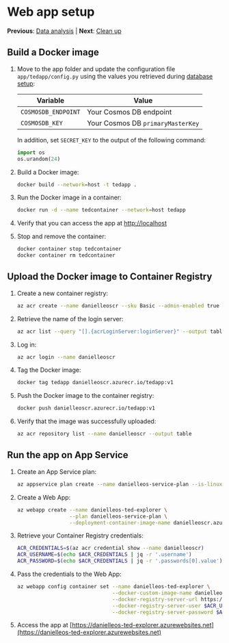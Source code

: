 # Web app setup

**Previous**: [Data analysis](04-analysis.md) | **Next**: [Clean up](06-cleanup.md)

## Build a Docker image

1. Move to the app folder and update the configuration file `app/tedapp/config.py` using the values you retrieved during [database setup](02-db-setup.md):

   | Variable            | Value                             |
   | ------------------- | --------------------------------- |
   | `COSMOSDB_ENDPOINT` | Your Cosmos DB endpoint           |
   | `COSMOSDB_KEY`      | Your Cosmos DB `primaryMasterKey` |

   In addition, set `SECRET_KEY` to the output of the following command:
   ```python
   import os
   os.urandom(24)
   ```
1. Build a Docker image:
   ```bash
   docker build --network=host -t tedapp .
   ```
1. Run the Docker image in a container:
   ```bash
   docker run -d --name tedcontainer --network=host tedapp
   ```
1. Verify that you can access the app at [http://localhost](http://localhost)
1. Stop and remove the container:
   ```bash
   docker container stop tedcontainer
   docker container rm tedcontainer
   ```

## Upload the Docker image to Container Registry

1. Create a new container registry:
   ```bash
   az acr create --name danielleoscr --sku Basic --admin-enabled true
   ```
1. Retrieve the name of the login server:
   ```bash
   az acr list --query "[].{acrLoginServer:loginServer}" --output table
   ```
1. Log in:
   ```bash
   az acr login --name danielleoscr
   ```
1. Tag the Docker image:
   ```bash
   docker tag tedapp danielleoscr.azurecr.io/tedapp:v1
   ```
1. Push the Docker image to the container registry:
   ```bash
   docker push danielleoscr.azurecr.io/tedapp:v1
   ```
1. Verify that the image was successfully uploaded:
   ```bash
   az acr repository list --name danielleoscr --output table
   ```

## Run the app on App Service

1. Create an App Service plan:
   ```bash
   az appservice plan create --name danielleos-service-plan --is-linux --sku B1
   ```
1. Create a Web App:
   ```bash
   az webapp create --name danielleos-ted-explorer \
                    --plan danielleos-service-plan \
                    --deployment-container-image-name danielleoscr.azurecr.io/tedapp
   ```
1. Retrieve your Container Registry credentials:
   ```bash
   ACR_CREDENTIALS=$(az acr credential show --name danielleoscr)
   ACR_USERNAME=$(echo $ACR_CREDENTIALS | jq -r '.username')
   ACR_PASSWORD=$(echo $ACR_CREDENTIALS | jq -r '.passwords[0].value')
   ```
1. Pass the credentials to the Web App:
   ```bash
   az webapp config container set --name danielleos-ted-explorer \
                                  --docker-custom-image-name danielleoscr.azurecr.io/tedapp:v1 \
                                  --docker-registry-server-url https://danielleoscr.azurecr.io \
                                  --docker-registry-server-user $ACR_USERNAME \
                                  --docker-registry-server-password $ACR_PASSWORD
   ```
1. Access the app at [https://danielleos-ted-explorer.azurewebsites.net](https://danielleos-ted-explorer.azurewebsites.net)
